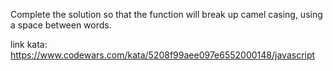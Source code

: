 Complete the solution so that the function will break up camel casing, using a space between words.

link kata: https://www.codewars.com/kata/5208f99aee097e6552000148/javascript